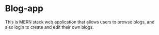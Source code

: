 # Blog-app
This is MERN stack web application that allows users to browse blogs, and also login to create and edit their own blogs. 

